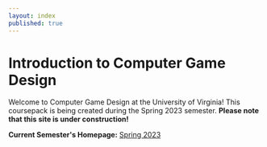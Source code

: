 ```yaml
---
layout: index
published: true
---
```


# Introduction to Computer Game Design

Welcome to Computer Game Design at the University of Virginia!  This coursepack is being created during the Spring 2023 semester.  __Please note that this site is under construction!__

__Current Semester's Homepage:__ [Spring 2023](https://s23.cs4730.org)
